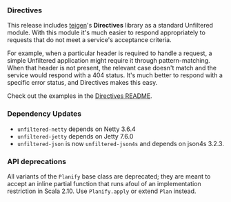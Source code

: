 ### Directives

This release includes [teigen][tg]'s **Directives** library as a
standard Unfiltered module. With this module it's much easier to
respond appropriately to requests that do not meet a service's
acceptance criteria.

For example, when a particular header is required to handle a request,
a simple Unfiltered application might require it through
pattern-matching. When that header is not present, the relevant case
doesn't match and the service would respond with a 404 status. It's
much better to respond with a specific error status, and Directives
makes this easy.

Check out the examples in the [Directives README][read].

[tg]: https://github.com/teigen
[read]: https://github.com/unfiltered/unfiltered/tree/master/directives#readme

### Dependency Updates

* `unfiltered-netty` depends on Netty 3.6.4
* `unfiltered-jetty` depends on Jetty 7.6.0
* `unfiltered-json` is now `unfiltered-json4s` and depends on json4s 3.2.3.

### API deprecations

All variants of the `Planify` base class are deprecated; they are
meant to accept an inline partial function that runs afoul of an
implementation restriction in Scala 2.10. Use `Planify.apply` or
extend `Plan` instead.
